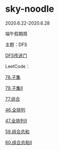 # sky-noodle
2020.6.22-2020.6.28

端午假期周

主题：DFS

[DFS传送门](https://github.com/sky-noodle/CodeGreenBook/tree/master/dfs)

LeetCode：

[78.子集](https://github.com/sky-noodle/CodeGreenBook/blob/master/leetcode/leetcode78_%E5%AD%90%E9%9B%86.md)

[79.子集II](https://github.com/sky-noodle/CodeGreenBook/blob/master/leetcode/leetcode79_%E5%AD%90%E9%9B%86II.md)

[77.组合](https://github.com/sky-noodle/CodeGreenBook/blob/master/leetcode/leetcode77_%E7%BB%84%E5%90%88.md)

[46.全排列](https://github.com/sky-noodle/CodeGreenBook/blob/master/leetcode/leetcode46_%E5%85%A8%E6%8E%92%E5%88%97.md)

[47.全排列II](https://github.com/sky-noodle/CodeGreenBook/blob/master/leetcode/leetcode47_%E5%85%A8%E6%8E%92%E5%88%97II.md)

[59.组合总和](https://github.com/sky-noodle/CodeGreenBook/blob/master/leetcode/leetcode59_%E7%BB%84%E5%90%88%E6%80%BB%E5%92%8C.md)

[60.组合总和II](https://github.com/sky-noodle/CodeGreenBook/blob/master/leetcode/leetcode60_%E7%BB%84%E5%90%88%E6%80%BB%E5%92%8CII.md)

